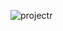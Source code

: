 ![projectr](https://github.com/project-r-alpha/project-r/blob/244872f6aa135a3e9552d1282cf7cd9a2ef32f76/assets/r.png)
